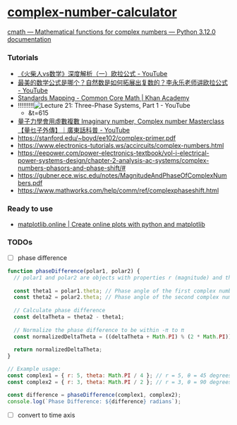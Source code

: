 [complex-number-calculator](https://dirkarnez.github.io/complex-number-calculator/)
===================================================================================
[cmath — Mathematical functions for complex numbers — Python 3.12.0 documentation](https://docs.python.org/3/library/cmath.html)

### Tutorials
- [《火柴人vs数学》深度解析（一）欧拉公式 - YouTube](https://www.youtube.com/watch?v=1R3P3DLTlWE)
- [最美的数学公式是哪个？自然数是如何拓展出复数的？李永乐老师讲欧拉公式 - YouTube](https://www.youtube.com/watch?v=eEiNep19W5U)
- [Standards Mapping - Common Core Math | Khan Academy](https://www.khanacademy.org/standards/CCSS.Math/HSN.CN#HSN.CN.A.3)
- !!!!!!!!!![Lecture 21: Three-Phase Systems, Part 1 - YouTube](https://www.youtube.com/watch?v=Ih92AK1D-2M)
  - &t=615
- [量子力學會用虛數複數 Imaginary number, Complex number Masterclass【量乜子外傳】｜廣東話科普 - YouTube](https://www.youtube.com/watch?v=SCbQFKDF3Kg)
- https://stanford.edu/~boyd/ee102/complex-primer.pdf
- https://www.electronics-tutorials.ws/accircuits/complex-numbers.html
- https://eepower.com/power-electronics-textbook/vol-i-electrical-power-systems-design/chapter-2-analysis-ac-systems/complex-numbers-phasors-and-phase-shift/#
- https://gubner.ece.wisc.edu/notes/MagnitudeAndPhaseOfComplexNumbers.pdf
- https://www.mathworks.com/help/comm/ref/complexphaseshift.html

### Ready to use
- [matplotlib.online | Create online plots with python and matplotlib](https://matplotlib.online/project?id=0)

### TODOs
- [ ] phase difference
```javascript
function phaseDifference(polar1, polar2) {
  // polar1 and polar2 are objects with properties r (magnitude) and theta (angle in radians)
  
  const theta1 = polar1.theta; // Phase angle of the first complex number
  const theta2 = polar2.theta; // Phase angle of the second complex number
  
  // Calculate phase difference
  const deltaTheta = theta2 - theta1;
  
  // Normalize the phase difference to be within -π to π
  const normalizedDeltaTheta = ((deltaTheta + Math.PI) % (2 * Math.PI)) - Math.PI;
  
  return normalizedDeltaTheta;
}

// Example usage:
const complex1 = { r: 5, theta: Math.PI / 4 }; // r = 5, θ = 45 degrees
const complex2 = { r: 3, theta: Math.PI / 2 }; // r = 3, θ = 90 degrees

const difference = phaseDifference(complex1, complex2);
console.log(`Phase Difference: ${difference} radians`);
```
      

- [ ] convert to time axis
